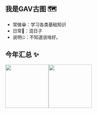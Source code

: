 ## 我是GAV古图 🗺️

- 常做😁：学习各类基础知识
- 日常🤣：混日子 
- 说明🤐：不知道说啥好。

## 今年汇总 ✨

<img align="" height="137px" src="https://github-readme-stats.vercel.app/api?username=GAVgutu&hide_title=true&hide_border=true&show_icons=true&include_all_commits=true&line_height=21&bg_color=0,EC6C6C,FFD479,FFFC79,73FA79&theme=graywhite&locale=cn" /><img align="" height="137px" src="https://github-readme-stats.vercel.app/api/top-langs/?username=GAVgutu&hide_title=true&hide_border=true&layout=compact&bg_color=0,73FA79,73FDFF,D783FF&theme=graywhite&locale=cn" />
